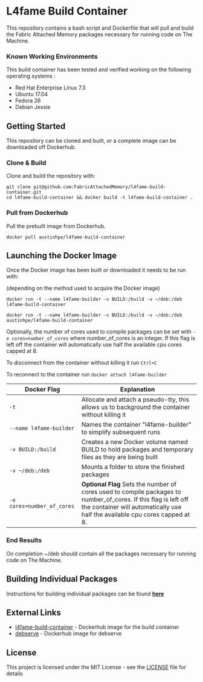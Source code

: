 # L4fame Build Container

This repository contains a bash script and Dockerfile that will pull and build the Fabric Attached Memory packages necessary for running code on The Machine.

### Known Working Environments
This build container has been tested and verified working on the following operating systems :
- Red Hat Enterprise Linux 7.3
- Ubuntu 17.04
- Fedora 26
- Debian Jessie

## Getting Started

This repository can be cloned and built, or a complete image can be downloaded off Dockerhub.

### Clone & Build

Clone and build the repository with:

```
git clone git@github.com:FabricAttachedMemory/l4fame-build-container.git
cd l4fame-build-container && docker build -t l4fame-build-container .
```

### Pull from Dockerhub

Pull the prebuilt image from Dockerhub.

```
docker pull austinhpe/l4fame-build-container
```


## Launching the Docker Image

Once the Docker image has been built or downloaded it needs to be run with:

(depending on the method used to acquire the Docker image)

```
docker run -t --name l4fame-builder -v BUILD:/build -v ~/deb:/deb l4fame-build-container

docker run -t --name l4fame-builder -v BUILD:/build -v ~/deb:/deb austinhpe/l4fame-build-container
```
Optionally, the number of cores used to compile packages can be set with `-e cores=number_of_cores` where number_of_cores is an integer. If this flag is left off the container will automatically use half the available cpu cores capped at 8.

To disconnect from the container without killing it run `Ctrl+C`

To reconnect to the container run `docker attach l4fame-builder`


| Docker Flag | Explanation |
| ----------- | ----------- |
| `-t` | Allocate and attach a pseudo-tty, this allows us to background the container without killing it |
| `--name l4fame-builder` | Names the container "l4fame-builder" to simplify subsequent runs  |
| `-v BUILD:/build` | Creates a new Docker volume named BUILD to hold packages and temporary files as they are being built |
| `-v ~/deb:/deb` | Mounts a folder to store the finished packages |
| `-e cores=number_of_cores` | **Optional Flag** Sets the number of cores used to compile packages to number_of_cores. If this flag is left off the container will automatically use half the available cpu cores capped at 8. |


### End Results

On completion ~/deb should contain all the packages necessary for running code on The Machine.


## Building Individual Packages

Instructions for building individual packages can be found **[here](BuildRules.md)**


## External Links

* [l4fame-build-container](https://hub.docker.com/r/austinhpe/l4fame-build-container/) - Dockerhub image for the build container
* [debserve](https://hub.docker.com/r/davidpatawaran/debserve/) - Dockerhub image for debserve

## License

This project is licensed under the MIT License - see the [LICENSE](LICENSE) file for details
